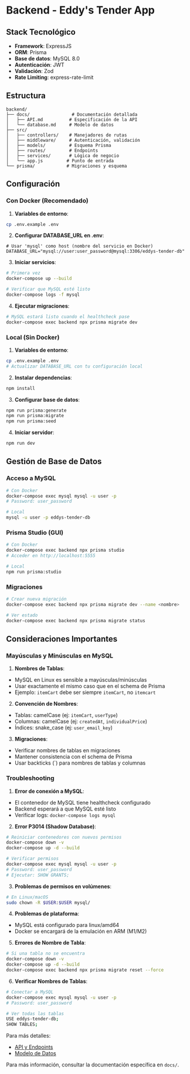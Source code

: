 # Backend - Eddy's Tender App

## Stack Tecnológico

- **Framework**: ExpressJS
- **ORM**: Prisma
- **Base de datos**: MySQL 8.0
- **Autenticación**: JWT
- **Validación**: Zod
- **Rate Limiting**: express-rate-limit

## Estructura

```
backend/
├── docs/                # Documentación detallada
│   ├── API.md          # Especificación de la API
│   └── database.md     # Modelo de datos
├── src/
│   ├── controllers/    # Manejadores de rutas
│   ├── middleware/     # Autenticación, validación
│   ├── models/         # Esquema Prisma
│   ├── routes/         # Endpoints
│   ├── services/       # Lógica de negocio
│   └── app.js         # Punto de entrada
└── prisma/            # Migraciones y esquema
```

## Configuración

### Con Docker (Recomendado)

1. **Variables de entorno**:
```bash
cp .env.example .env
```

2. **Configurar DATABASE_URL en .env**:
```env
# Usar 'mysql' como host (nombre del servicio en Docker)
DATABASE_URL="mysql://user:user_password@mysql:3306/eddys-tender-db"
```

3. **Iniciar servicios**:
```bash
# Primera vez
docker-compose up --build

# Verificar que MySQL esté listo
docker-compose logs -f mysql
```

4. **Ejecutar migraciones**:
```bash
# MySQL estará listo cuando el healthcheck pase
docker-compose exec backend npx prisma migrate dev
```

### Local (Sin Docker)

1. **Variables de entorno**:
```bash
cp .env.example .env
# Actualizar DATABASE_URL con tu configuración local
```

2. **Instalar dependencias**:
```bash
npm install
```

3. **Configurar base de datos**:
```bash
npm run prisma:generate
npm run prisma:migrate
npm run prisma:seed
```

4. **Iniciar servidor**:
```bash
npm run dev
```

## Gestión de Base de Datos

### Acceso a MySQL
```bash
# Con Docker
docker-compose exec mysql mysql -u user -p
# Password: user_password

# Local
mysql -u user -p eddys-tender-db
```

### Prisma Studio (GUI)
```bash
# Con Docker
docker-compose exec backend npx prisma studio
# Acceder en http://localhost:5555

# Local
npm run prisma:studio
```

### Migraciones
```bash
# Crear nueva migración
docker-compose exec backend npx prisma migrate dev --name <nombre>

# Ver estado
docker-compose exec backend npx prisma migrate status
```

## Consideraciones Importantes

### Mayúsculas y Minúsculas en MySQL

1. **Nombres de Tablas**:
- MySQL en Linux es sensible a mayúsculas/minúsculas
- Usar exactamente el mismo caso que en el schema de Prisma
- Ejemplo: `itemCart` debe ser siempre `itemCart`, no `itemcart`

2. **Convención de Nombres**:
- Tablas: camelCase (ej: `itemCart`, `userType`)
- Columnas: camelCase (ej: `createdAt`, `individualPrice`)
- Índices: snake_case (ej: `user_email_key`)

3. **Migraciones**:
- Verificar nombres de tablas en migraciones
- Mantener consistencia con el schema de Prisma
- Usar backticks (\`) para nombres de tablas y columnas

### Troubleshooting

1. **Error de conexión a MySQL**:
- El contenedor de MySQL tiene healthcheck configurado
- Backend esperará a que MySQL esté listo
- Verificar logs: `docker-compose logs mysql`

2. **Error P3014 (Shadow Database)**:
```bash
# Reiniciar contenedores con nuevos permisos
docker-compose down -v
docker-compose up -d --build

# Verificar permisos
docker-compose exec mysql mysql -u user -p
# Password: user_password
# Ejecutar: SHOW GRANTS;
```

3. **Problemas de permisos en volúmenes**:
```bash
# En Linux/macOS
sudo chown -R $USER:$USER mysql/
```

4. **Problemas de plataforma**:
- MySQL está configurado para linux/amd64
- Docker se encargará de la emulación en ARM (M1/M2)

5. **Errores de Nombre de Tabla**:
```bash
# Si una tabla no se encuentra
docker-compose down -v
docker-compose up -d --build
docker-compose exec backend npx prisma migrate reset --force
```

6. **Verificar Nombres de Tablas**:
```bash
# Conectar a MySQL
docker-compose exec mysql mysql -u user -p
# Password: user_password

# Ver todas las tablas
USE eddys-tender-db;
SHOW TABLES;
```

Para más detalles:
- [API y Endpoints](docs/API.md)
- [Modelo de Datos](docs/database.md)

Para más información, consultar la documentación específica en `docs/`. 